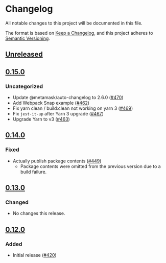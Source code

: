 # Changelog
All notable changes to this project will be documented in this file.

The format is based on [Keep a Changelog](https://keepachangelog.com/en/1.0.0/),
and this project adheres to [Semantic Versioning](https://semver.org/spec/v2.0.0.html).

## [Unreleased]

## [0.15.0]
### Uncategorized
- Update @metamask/auto-changelog to 2.6.0 ([#470](https://github.com/MetaMask/snaps-skunkworks/pull/470))
- Add Webpack Snap example ([#462](https://github.com/MetaMask/snaps-skunkworks/pull/462))
- Fix yarn clean / build:clean not working on yarn 3 ([#469](https://github.com/MetaMask/snaps-skunkworks/pull/469))
- Fix `jest-it-up` after Yarn 3 upgrade ([#467](https://github.com/MetaMask/snaps-skunkworks/pull/467))
- Upgrade Yarn to v3 ([#463](https://github.com/MetaMask/snaps-skunkworks/pull/463))

## [0.14.0]
### Fixed
- Actually publish package contents ([#449](https://github.com/MetaMask/snaps-skunkworks/pull/449))
  - Package contents were omitted from the previous version due to a build failure.

## [0.13.0]
### Changed
- No changes this release.

## [0.12.0]
### Added
- Initial release ([#420](https://github.com/MetaMask/snaps-skunkworks/pull/420))

[Unreleased]: https://github.com/MetaMask/snaps-skunkworks/compare/v0.15.0...HEAD
[0.15.0]: https://github.com/MetaMask/snaps-skunkworks/compare/v0.14.0...v0.15.0
[0.14.0]: https://github.com/MetaMask/snaps-skunkworks/compare/v0.13.0...v0.14.0
[0.13.0]: https://github.com/MetaMask/snaps-skunkworks/compare/v0.12.0...v0.13.0
[0.12.0]: https://github.com/MetaMask/snaps-skunkworks/releases/tag/v0.12.0
